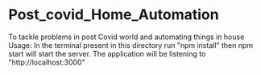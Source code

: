 # Post_covid_Home_Automation
To tackle problems in post Covid world and automating things in house
Usage:
In the terminal present in this directory run "npm install" then npm start will start the server.
The application will be listening to "http://localhost:3000"

